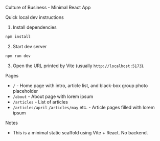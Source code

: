 Culture of Business - Minimal React App

Quick local dev instructions

1. Install dependencies

```bash
npm install
```

2. Start dev server

```bash
npm run dev
```

3. Open the URL printed by Vite (usually `http://localhost:5173`).

Pages
- `/` - Home page with intro, article list, and black-box group photo placeholder
- `/about` - About page with lorem ipsum
- `/articles` - List of articles
- `/articles/april` `/articles/may` etc. - Article pages filled with lorem ipsum

Notes
- This is a minimal static scaffold using Vite + React. No backend.
